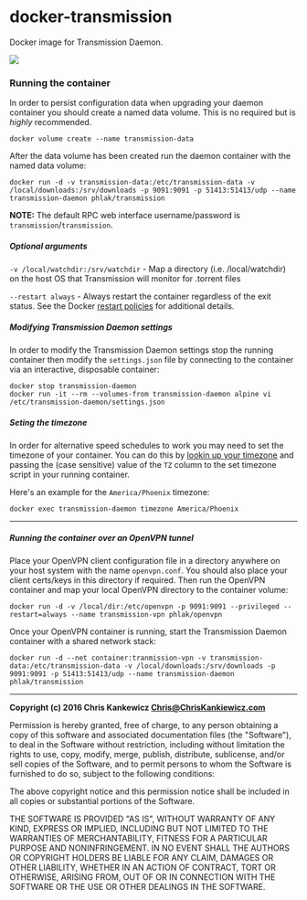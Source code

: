 docker-transmission
===================

Docker image for Transmission Daemon.

[![](https://badge.imagelayers.io/phlak/transmission:latest.svg)](https://imagelayers.io/?images=phlak/transmission:latest 'Get your own badge on imagelayers.io')


### Running the container

In order to persist configuration data when upgrading your daemon container you should create a
named data volume. This is no required but is _highly_ recommended.

    docker volume create --name transmission-data

After the data volume has been created run the daemon container with the named data volume:

    docker run -d -v transmission-data:/etc/transmission-data -v /local/downloads:/srv/downloads -p 9091:9091 -p 51413:51413/udp --name transmission-daemon phlak/transmission

**NOTE:** The default RPC web interface username/password is `transmission`/`transmission`.


##### Optional arguments

`-v /local/watchdir:/srv/watchdir` - Map a directory (i.e. /local/watchdir) on the host OS that
                                     Transmission will monitor for .torrent files

`--restart always` - Always restart the container regardless of the exit status. See the Docker
                     [restart policies](https://goo.gl/OI87rA) for additional details.


##### Modifying Transmission Daemon settings

In order to modify the Transmission Daemon settings stop the running container then modify the
`settings.json` file by connecting to the container via an interactive, disposable container:

    docker stop transmission-daemon
    docker run -it --rm --volumes-from transmission-daemon alpine vi /etc/transmission-daemon/settings.json


##### Seting the timezone

In order for alternative speed schedules to work you may need to set the timezone of your container.
You can do this by [lookin up your timezone](https://goo.gl/uy1J6q) and passing the (case sensitive)
value of the `TZ` column to the set timezone script in your running container.

Here's an example for the `America/Phoenix` timezone:

    docker exec transmission-daemon timezone America/Phoenix


-----

##### Running the container over an OpenVPN tunnel

Place your OpenVPN client configuration file in a directory anywhere on your host system with the
name `openvpn.conf`. You should also place your client certs/keys in this directory if required.
Then run the OpenVPN container and map your local OpenVPN directory to the container volume:

    docker run -d -v /local/dir:/etc/openvpn -p 9091:9091 --privileged --restart=always --name transmission-vpn phlak/openvpn

Once your OpenVPN container is running, start the Transmission Daemon container with a shared
network stack:

    docker run -d --net container:tranmission-vpn -v transmission-data:/etc/transmission-data -v /local/downloads:/srv/downloads -p 9091:9091 -p 51413:51413/udp --name transmission-daemon phlak/transmission


-----

**Copyright (c) 2016 Chris Kankewicz <Chris@ChrisKankiewicz.com>**

Permission is hereby granted, free of charge, to any person obtaining a copy
of this software and associated documentation files (the "Software"), to deal
in the Software without restriction, including without limitation the rights
to use, copy, modify, merge, publish, distribute, sublicense, and/or sell
copies of the Software, and to permit persons to whom the Software is
furnished to do so, subject to the following conditions:

The above copyright notice and this permission notice shall be included in
all copies or substantial portions of the Software.

THE SOFTWARE IS PROVIDED "AS IS", WITHOUT WARRANTY OF ANY KIND, EXPRESS OR
IMPLIED, INCLUDING BUT NOT LIMITED TO THE WARRANTIES OF MERCHANTABILITY,
FITNESS FOR A PARTICULAR PURPOSE AND NONINFRINGEMENT. IN NO EVENT SHALL THE
AUTHORS OR COPYRIGHT HOLDERS BE LIABLE FOR ANY CLAIM, DAMAGES OR OTHER
LIABILITY, WHETHER IN AN ACTION OF CONTRACT, TORT OR OTHERWISE, ARISING FROM,
OUT OF OR IN CONNECTION WITH THE SOFTWARE OR THE USE OR OTHER DEALINGS IN
THE SOFTWARE.
